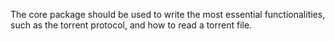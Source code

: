 The core package should be used to write the most essential 
functionalities, such as the torrent protocol, and how to read
a torrent file.